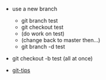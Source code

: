 * use a new branch
  * git branch test
  * git checkout test
  * (do work on test)
  * (change back to master then...)
  * git branch -d test


* git checkout -b test  (all at once)
* [git-tips](http://git.io/git-tips)
